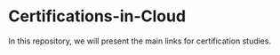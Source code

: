 # Certifications-in-Cloud
In this repository, we will present the main links for certification studies.
